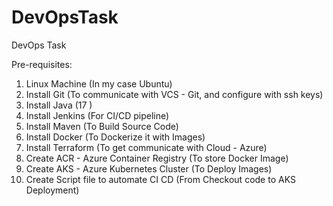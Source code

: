 # DevOpsTask
DevOps Task

Pre-requisites:

1. Linux Machine (In my case Ubuntu)
2. Install Git (To communicate with VCS - Git, and configure with ssh keys)
3. Install Java (17 )
4. Install Jenkins (For CI/CD pipeline)
5. Install Maven (To Build Source Code)
6. Install Docker (To Dockerize it with Images)
7. Install Terraform (To get communicate with Cloud - Azure)
8. Create ACR - Azure Container Registry (To store Docker Image)
9. Create AKS - Azure Kubernetes Cluster (To Deploy Images)
10. Create Script file to automate CI CD (From Checkout code to AKS Deployment)
